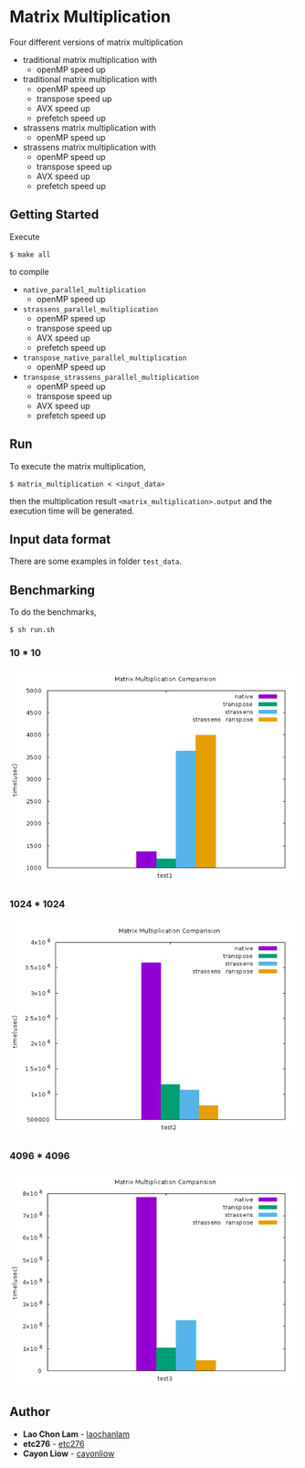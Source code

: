 # Matrix Multiplication

Four different versions of matrix multiplication

- traditional matrix multiplication with 
    - openMP speed up
- traditional matrix multiplication with
    - openMP speed up
    - transpose speed up
    - AVX speed up
    - prefetch speed up
- strassens matrix multiplication with
    - openMP speed up
- strassens matrix multiplication with
    - openMP speed up
    - transpose speed up
    - AVX speed up
    - prefetch speed up

## Getting Started

Execute 
```
$ make all
```
to compile 

- ```native_parallel_multiplication```
    - openMP speed up
- ```strassens_parallel_multiplication```
    - openMP speed up
    - transpose speed up
    - AVX speed up
    - prefetch speed up
- ```transpose_native_parallel_multiplication```
    - openMP speed up
- ```transpose_strassens_parallel_multiplication```
    - openMP speed up
    - transpose speed up
    - AVX speed up
    - prefetch speed up

## Run
To execute the matrix multiplication,
```
$ matrix_multiplication < <input_data>
```
then the multiplication result ```<matrix_multiplication>.output``` and the execution time will be generated.

## Input data format

There are some examples in folder ```test_data```.


## Benchmarking
To do the benchmarks, 
```
$ sh run.sh
```

### 10 * 10
![](benchmarking/test1.png)
### 1024 * 1024
![](benchmarking/test2.png)
### 4096 * 4096
![](benchmarking/test3.png)

## Author
* **Lao Chon Lam** - [laochanlam](https://github.com/PurpleBooth)
* **etc276** - [etc276](https://github.com/etc276)
* **Cayon Liow** - [cayonliow](https://github.com/Cayonliow)